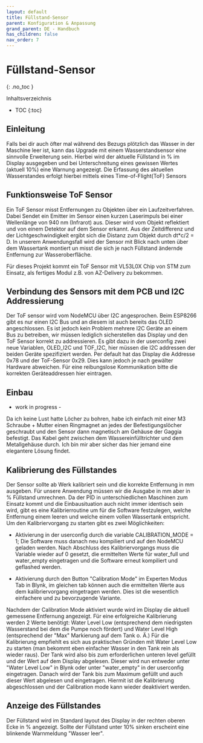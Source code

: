 ```yaml
---
layout: default
title: Füllstand-Sensor
parent: Konfiguration & Anpassung
grand_parent: DE - Handbuch
has_children: false
nav_order: 7
---
```


# Füllstand-Sensor
{: .no_toc }

Inhaltsverzeichnis

* TOC
{:toc}

## Einleitung

Falls bei dir auch öfter mal während des Bezugs plötzlich das Wasser in der Maschine leer ist, kann das Upgrade mit einem Wasserstandsensor eine sinnvolle Erweiterung sein. Hierbei wird der aktuelle Füllstand in % im Display ausgegeben und bei Unterschreitung eines gewissen Wertes (aktuell 10%) eine Warnung angezeigt. Die Erfassung des aktuellen Wasserstandes erfolgt hierbei mittels eines Time-of-Flight(ToF) Sensors 

## Funktionsweise ToF Sensor

Ein ToF Sensor misst Entfernungen zu Objekten über ein Laufzeitverfahren. Dabei Sendet ein Emitter im Sensor einen kurzen Laserimpuls bei einer Wellenlänge von 940 nm (Infrarot) aus. Dieser wird vom Objekt reflektiert und von einem Detektor auf dem Sensor erkannt. Aus der Zeitdifferenz und der Lichtgeschwindigkeit ergibt sich die Distanz zum Objekt durch  dt*c/2 = D. In unserem Anwendungsfall wird der Sensor mit Blick nach unten über dem Wassertank montiert un misst die sich je nach Füllstand ändernde Entfernung zur Wasseroberfläche.  

Für dieses Projekt kommt ein ToF Sensor mit VL53L0X Chip von STM zum Einsatz, als fertiges Modul z.B. von AZ-Delivery zu bekommen. 

## Verbindung des Sensors mit dem PCB und I2C Addressierung

Der ToF sensor wird vom NodeMCU über I2C angesprochen. Beim ESP8266 gibt es nur einen I2C Bus und an diesem ist auch bereits das OLED angeschlossen. Es ist jedoch kein Problem mehrere I2C Geräte an einem Bus zu betreiben, wir müssen lediglich sicherstellen das Display und den ToF Sensor korrekt zu addressieren. Es gibt dazu in der userconfig zwei neue Variablen, OLED_I2C und TOF_I2C, hier müssen die I2C addressen der beiden Geräte spezifiziert werden. Per default hat das Display die Addresse 0x78 und der ToF-Sensor 0x29. Dies kann jedoch je nach gewälter Hardware abweichen. Für eine reibungslose Kommunikation bitte die korrekten Geräteaddressen hier eintragen.

## Einbau

- work in progress -

Da ich keine Lust hatte Löcher zu bohren, habe ich einfach mit einer M3 Schraube + Mutter einen Ringmagnet an jedes der Befestigungslöcher geschraubt und den Sensor dann magnetisch am Gehäuse der Gaggia befestigt. Das Kabel geht zwischen dem Wassereinfülltrichter und dem Metallgehäuse durch. Ich bin mir aber sicher das hier jemand eine elegantere Lösung findet. 

## Kalibrierung des Füllstandes

Der Sensor sollte ab Werk kalibriert sein und die korrekte Entfernung in mm ausgeben. Für unsere Anwendung müssen wir die Ausgabe in mm aber in % Füllstand umrechnen. Da der PID in unterschiedlichen Maschinen zum Einsatz kommt und die Einbausituation auch nicht immer identisch sein wird, gibt es eine Kalibrierroutine um für die Software festzulegen, welche Entfernung einem leeren und welche einem vollen Wassertank entspricht. Um den Kalibriervorgang zu starten gibt es zwei Möglichkeiten:

* Aktivierung in der userconfig durch die variable CALIBRATION_MODE = 1; Die Software muss danach neu kompiliert und auf den NodeMCU geladen werden. Nach Abschluss des Kalibriervorgangs muss die Variable wieder auf 0 gesetzt, die ermittelten Werte für water_full und water_empty eingetragen und die Software erneut kompiliert und geflashed werden.

* Aktivierung durch den Button "Calibration Mode" im Experten Modus Tab in Blynk, im gleichen tab können auch die ermittelten Werte aus dem kalibriervorgang eingetragen werden. Dies ist die wesentlich einfachere und zu bevorzugende Variante.

Nachdem der Calibration Mode aktiviert wurde wird im Display die aktuell gemessene Entfernung angezeigt. Für eine erfolgreiche Kalibrierung werden 2 Werte benötigt: Water Level Low (entsprechend dem niedrigsten Wasserstand bei dem die Pumpe noch fördert) und Water Level High (entsprechend der "Max" Markierung auf dem Tank o. Ä.) Für die Kalibrierung empfiehlt es sich aus praktischen Gründen mit Water Level Low zu starten (man bekommt eben einfacher Wasser in den Tank rein als wieder raus). Der Tank wird also bis zum erforderlichen unteren level gefüllt und der Wert auf dem Display abgelesen. Dieser wird nun entweder unter "Water Level Low" in Blynk oder unter "water_empty" in der userconfig eingetragen. Danach wird der Tank bis zum Maximum gefüllt und auch dieser Wert abgelesen und eingetragen. Hiermit ist die Kalibrierung abgeschlossen und der Calibration mode kann wieder deaktiviert werden.

## Anzeige des Füllstandes

Der Füllstand wird im Standard layout des Display in der rechten oberen Ecke in % angezeigt. Sollte der Füllstand unter 10% sinken erscheint eine blinkende Warnmeldung "Wasser leer".

 




